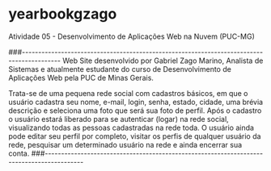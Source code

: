 # yearbookgzago
Atividade 05 - Desenvolvimento de Aplicações Web na Nuvem (PUC-MG)

###------------------------------------------------------------------------------------------
Web Site desenvolvido por Gabriel Zago Marino, Analista de Sistemas e atualmente 
estudante do curso de Desenvolvimento de Aplicações Web pela PUC de Minas Gerais.

Trata-se de uma pequena rede social com cadastros básicos, em que o usuário cadastra 
seu nome, e-mail, login, senha, estado, cidade, uma brévia descrição e seleciona uma 
foto que será sua foto de perfil. Após o cadastro o usuário estará liberado para se 
autenticar (logar) na rede social, visualizando todas as pessoas cadastradas na rede 
toda. O usuário ainda pode editar seu perfil por completo, visitar os perfis de 
qualquer usuário da rede, pesquisar um determinado usuário na rede e ainda encerrar 
sua conta.
###------------------------------------------------------------------------------------------
